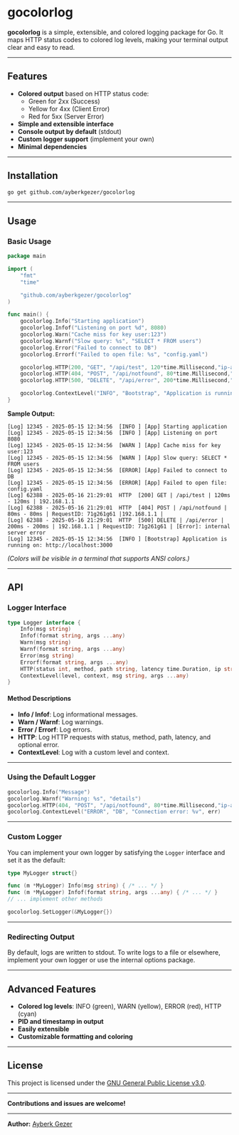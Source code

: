 # gocolorlog

**gocolorlog** is a simple, extensible, and colored logging package for Go.
It maps HTTP status codes to colored log levels, making your terminal output clear and easy to read.

---

## Features

- **Colored output** based on HTTP status code:
  - Green for 2xx (Success)
  - Yellow for 4xx (Client Error)
  - Red for 5xx (Server Error)
- **Simple and extensible interface**
- **Console output by default** (stdout)
- **Custom logger support** (implement your own)
- **Minimal dependencies**

---

## Installation

```sh
go get github.com/ayberkgezer/gocolorlog
```

---

## Usage

### Basic Usage

```go
package main

import (
	"fmt"
	"time"

	"github.com/ayberkgezer/gocolorlog"
)

func main() {
	gocolorlog.Info("Starting application")
	gocolorlog.Infof("Listening on port %d", 8080)
	gocolorlog.Warn("Cache miss for key user:123")
 	gocolorlog.Warnf("Slow query: %s", "SELECT * FROM users")
	gocolorlog.Error("Failed to connect to DB")
	gocolorlog.Errorf("Failed to open file: %s", "config.yaml")

	gocolorlog.HTTP(200, "GET", "/api/test", 120*time.Millisecond,"ip-adress", "",nil)
	gocolorlog.HTTP(404, "POST", "/api/notfound", 80*time.Millisecond,"ip-adress","Requsetid", nil)
	gocolorlog.HTTP(500, "DELETE", "/api/error", 200*time.Millisecond,"ip-adress", "Requsetid",fmt.Errorf("internal server error"))

	gocolorlog.ContextLevel("INFO", "Bootstrap", "Application is running on: %s", "http://localhost:3000")
}
```

**Sample Output:**
```
[Log] 12345 - 2025-05-15 12:34:56  [INFO ] [App] Starting application
[Log] 12345 - 2025-05-15 12:34:56  [INFO ] [App] Listening on port 8080
[Log] 12345 - 2025-05-15 12:34:56  [WARN ] [App] Cache miss for key user:123
[Log] 12345 - 2025-05-15 12:34:56  [WARN ] [App] Slow query: SELECT * FROM users
[Log] 12345 - 2025-05-15 12:34:56  [ERROR] [App] Failed to connect to DB
[Log] 12345 - 2025-05-15 12:34:56  [ERROR] [App] Failed to open file: config.yaml
[Log] 62388 - 2025-05-16 21:29:01  HTTP  [200] GET | /api/test | 120ms - 120ms | 192.168.1.1
[Log] 62388 - 2025-05-16 21:29:01  HTTP  [404] POST | /api/notfound | 80ms - 80ms | RequestID: 71g261g61 |192.168.1.1 |
[Log] 62388 - 2025-05-16 21:29:01  HTTP  [500] DELETE | /api/error | 200ms - 200ms | 192.168.1.1 | RequestID: 71g261g61 | [Error]: internal server error
[Log] 12345 - 2025-05-15 12:34:56  [INFO ] [Bootstrap] Application is running on: http://localhost:3000
```
*(Colors will be visible in a terminal that supports ANSI colors.)*

---

## API

### Logger Interface

```go
type Logger interface {
    Info(msg string)
    Infof(format string, args ...any)
    Warn(msg string)
    Warnf(format string, args ...any)
    Error(msg string)
    Errorf(format string, args ...any)
    HTTP(status int, method, path string, latency time.Duration, ip string, requestID string, err error)
    ContextLevel(level, context, msg string, args ...any)
}
```

#### Method Descriptions

- **Info / Infof**: Log informational messages.
- **Warn / Warnf**: Log warnings.
- **Error / Errorf**: Log errors.
- **HTTP**: Log HTTP requests with status, method, path, latency, and optional error.
- **ContextLevel**: Log with a custom level and context.

---

### Using the Default Logger

```go
gocolorlog.Info("Message")
gocolorlog.Warnf("Warning: %s", "details")
gocolorlog.HTTP(404, "POST", "/api/notfound", 80*time.Millisecond,"ip-adress", "",nil)
gocolorlog.ContextLevel("ERROR", "DB", "Connection error: %v", err)
```

---

### Custom Logger

You can implement your own logger by satisfying the `Logger` interface and set it as the default:

```go
type MyLogger struct{}

func (m *MyLogger) Info(msg string) { /* ... */ }
func (m *MyLogger) Infof(format string, args ...any) { /* ... */ }
// ... implement other methods

gocolorlog.SetLogger(&MyLogger{})
```

---

### Redirecting Output

By default, logs are written to stdout.
To write logs to a file or elsewhere, implement your own logger or use the internal options package.

---

## Advanced Features

- **Colored log levels**: INFO (green), WARN (yellow), ERROR (red), HTTP (cyan)
- **PID and timestamp in output**
- **Easily extensible**
- **Customizable formatting and coloring**

---

## License

This project is licensed under the [GNU General Public License v3.0](LICENSE).

---

**Contributions and issues are welcome!**

---

**Author:** [Ayberk Gezer](https://github.com/ayberkgezer)
